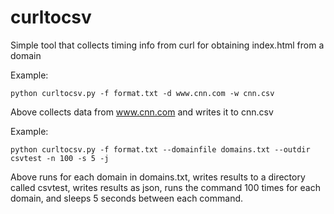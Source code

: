 # curltocsv
Simple tool that collects timing info from curl for obtaining index.html from a domain

Example:

    python curltocsv.py -f format.txt -d www.cnn.com -w cnn.csv

Above collects data from www.cnn.com and writes it to cnn.csv

Example:

    python curltocsv.py -f format.txt --domainfile domains.txt --outdir csvtest -n 100 -s 5 -j

Above runs for each domain in domains.txt, writes results to a directory called csvtest, writes results as json, runs the command 100 times for each domain, and sleeps 5 seconds between each command.

